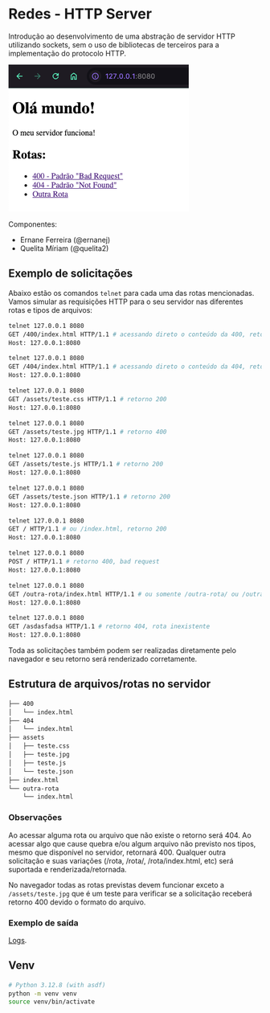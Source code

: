 # Redes - HTTP Server

Introdução ao desenvolvimento de uma abstração de servidor HTTP utilizando sockets, sem o uso de bibliotecas de terceiros para a implementação do protocolo HTTP.

![preview](assets/preview.png)

Componentes:

- Ernane Ferreira (@ernanej)
- Quelita Míriam (@quelita2)

## Exemplo de solicitações

Abaixo estão os comandos `telnet` para cada uma das rotas mencionadas. Vamos simular as requisições HTTP para o seu servidor nas diferentes rotas e tipos de arquivos:

```bash
telnet 127.0.0.1 8080
GET /400/index.html HTTP/1.1 # acessando direto o conteúdo da 400, retorno 200
Host: 127.0.0.1:8080
```

```bash
telnet 127.0.0.1 8080
GET /404/index.html HTTP/1.1 # acessando direto o conteúdo da 404, retorno 200
Host: 127.0.0.1:8080
```

```bash
telnet 127.0.0.1 8080
GET /assets/teste.css HTTP/1.1 # retorno 200
Host: 127.0.0.1:8080
```

```bash
telnet 127.0.0.1 8080
GET /assets/teste.jpg HTTP/1.1 # retorno 400
Host: 127.0.0.1:8080
```

```bash
telnet 127.0.0.1 8080
GET /assets/teste.js HTTP/1.1 # retorno 200
Host: 127.0.0.1:8080
```

```bash
telnet 127.0.0.1 8080
GET /assets/teste.json HTTP/1.1 # retorno 200
Host: 127.0.0.1:8080
```

```bash
telnet 127.0.0.1 8080
GET / HTTP/1.1 # ou /index.html, retorno 200
Host: 127.0.0.1:8080
```

```bash
telnet 127.0.0.1 8080
POST / HTTP/1.1 # retorno 400, bad request
Host: 127.0.0.1:8080
```

```bash
telnet 127.0.0.1 8080
GET /outra-rota/index.html HTTP/1.1 # ou somente /outra-rota/ ou /outra-rota, retorno 200
Host: 127.0.0.1:8080
```

```bash
telnet 127.0.0.1 8080
GET /asdasfadsa HTTP/1.1 # retorno 404, rota inexistente
Host: 127.0.0.1:8080
```

Toda as solicitações também podem ser realizadas diretamente pelo navegador e seu retorno será renderizado corretamente.

## Estrutura de arquivos/rotas no servidor

```bash
├── 400
│   └── index.html
├── 404
│   └── index.html
├── assets
│   ├── teste.css
│   ├── teste.jpg
│   ├── teste.js
│   └── teste.json
├── index.html
└── outra-rota
    └── index.html
```

### Observações

Ao acessar alguma rota ou arquivo que não existe o retorno será 404. Ao acessar algo que cause quebra e/ou algum arquivo não previsto nos tipos, mesmo que disponível no servidor, retornará 400. Qualquer outra solicitação e suas variações (/rota, /rota/, /rota/index.html, etc) será suportada e renderizada/retornada.

No navegador todas as rotas previstas devem funcionar exceto a `/assets/teste.jpg` que é um teste para verificar se a solicitação receberá retorno 400 devido o formato do arquivo.

### Exemplo de saída

[Logs](./src/backend/output.logs).

## Venv

```bash
# Python 3.12.8 (with asdf)
python -m venv venv
source venv/bin/activate
```
